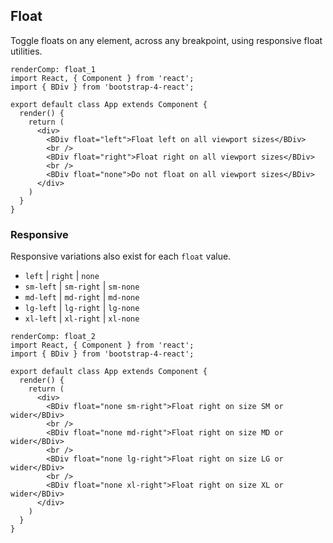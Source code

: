 ## Float

Toggle floats on any element, across any breakpoint, using responsive float utilities.

```
renderComp: float_1
import React, { Component } from 'react';
import { BDiv } from 'bootstrap-4-react';

export default class App extends Component {
  render() {
    return (
      <div>
        <BDiv float="left">Float left on all viewport sizes</BDiv>
        <br />
        <BDiv float="right">Float right on all viewport sizes</BDiv>
        <br />
        <BDiv float="none">Do not float on all viewport sizes</BDiv>
      </div>
    )
  }
}
```

### Responsive

Responsive variations also exist for each `float` value.

* `left` | `right` | `none`
* `sm-left` | `sm-right` | `sm-none`
* `md-left` | `md-right` | `md-none`
* `lg-left` | `lg-right` | `lg-none`
* `xl-left` | `xl-right` | `xl-none`

```
renderComp: float_2
import React, { Component } from 'react';
import { BDiv } from 'bootstrap-4-react';

export default class App extends Component {
  render() {
    return (
      <div>
        <BDiv float="none sm-right">Float right on size SM or wider</BDiv>
        <br />
        <BDiv float="none md-right">Float right on size MD or wider</BDiv>
        <br />
        <BDiv float="none lg-right">Float right on size LG or wider</BDiv>
        <br />
        <BDiv float="none xl-right">Float right on size XL or wider</BDiv>
      </div>
    )
  }
}
```
